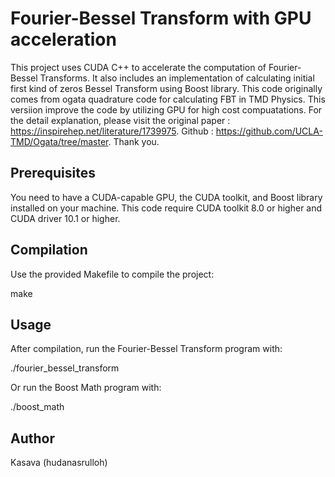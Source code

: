 # Fourier-Bessel Transform with GPU acceleration

This project uses CUDA C++ to accelerate the computation of Fourier-Bessel Transforms. It also includes an implementation of calculating initial first kind of zeros Bessel Transform using Boost library. This code originally comes from ogata quadrature code for calculating FBT in TMD Physics. This versiion improve the code by utilizing GPU for high cost compuatations. For the detail explanation, please visit the original paper : https://inspirehep.net/literature/1739975. Github : https://github.com/UCLA-TMD/Ogata/tree/master. Thank you.

## Prerequisites

You need to have a CUDA-capable GPU, the CUDA toolkit, and Boost library installed on your machine.
This code require CUDA toolkit 8.0 or higher and CUDA driver 10.1 or higher.

## Compilation

Use the provided Makefile to compile the project:

make

## Usage

After compilation, run the Fourier-Bessel Transform program with:

./fourier_bessel_transform

Or run the Boost Math program with:

./boost_math

## Author
Kasava (hudanasrulloh)


